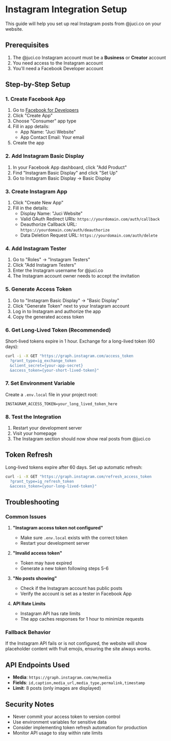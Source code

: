 # Instagram Integration Setup

This guide will help you set up real Instagram posts from @juci.co on your website.

## Prerequisites

1. The @juci.co Instagram account must be a **Business** or **Creator** account
2. You need access to the Instagram account
3. You'll need a Facebook Developer account

## Step-by-Step Setup

### 1. Create Facebook App

1. Go to [Facebook for Developers](https://developers.facebook.com/)
2. Click "Create App"
3. Choose "Consumer" app type
4. Fill in app details:
   - App Name: "Juci Website"
   - App Contact Email: Your email
5. Create the app

### 2. Add Instagram Basic Display

1. In your Facebook App dashboard, click "Add Product"
2. Find "Instagram Basic Display" and click "Set Up"
3. Go to Instagram Basic Display → Basic Display

### 3. Create Instagram App

1. Click "Create New App"
2. Fill in the details:
   - Display Name: "Juci Website"
   - Valid OAuth Redirect URIs: `https://yourdomain.com/auth/callback`
   - Deauthorize Callback URL: `https://yourdomain.com/auth/deauthorize`
   - Data Deletion Request URL: `https://yourdomain.com/auth/delete`

### 4. Add Instagram Tester

1. Go to "Roles" → "Instagram Testers"
2. Click "Add Instagram Testers"
3. Enter the Instagram username for @juci.co
4. The Instagram account owner needs to accept the invitation

### 5. Generate Access Token

1. Go to "Instagram Basic Display" → "Basic Display"
2. Click "Generate Token" next to your Instagram account
3. Log in to Instagram and authorize the app
4. Copy the generated access token

### 6. Get Long-Lived Token (Recommended)

Short-lived tokens expire in 1 hour. Exchange for a long-lived token (60 days):

```bash
curl -i -X GET "https://graph.instagram.com/access_token
  ?grant_type=ig_exchange_token
  &client_secret={your-app-secret}
  &access_token={your-short-lived-token}"
```

### 7. Set Environment Variable

Create a `.env.local` file in your project root:

```env
INSTAGRAM_ACCESS_TOKEN=your_long_lived_token_here
```

### 8. Test the Integration

1. Restart your development server
2. Visit your homepage
3. The Instagram section should now show real posts from @juci.co

## Token Refresh

Long-lived tokens expire after 60 days. Set up automatic refresh:

```bash
curl -i -X GET "https://graph.instagram.com/refresh_access_token
  ?grant_type=ig_refresh_token
  &access_token={your-long-lived-token}"
```

## Troubleshooting

### Common Issues

1. **"Instagram access token not configured"**
   - Make sure `.env.local` exists with the correct token
   - Restart your development server

2. **"Invalid access token"**
   - Token may have expired
   - Generate a new token following steps 5-6

3. **"No posts showing"**
   - Check if the Instagram account has public posts
   - Verify the account is set as a tester in Facebook App

4. **API Rate Limits**
   - Instagram API has rate limits
   - The app caches responses for 1 hour to minimize requests

### Fallback Behavior

If the Instagram API fails or is not configured, the website will show placeholder content with fruit emojis, ensuring the site always works.

## API Endpoints Used

- **Media**: `https://graph.instagram.com/me/media`
- **Fields**: `id,caption,media_url,media_type,permalink,timestamp`
- **Limit**: 8 posts (only images are displayed)

## Security Notes

- Never commit your access token to version control
- Use environment variables for sensitive data
- Consider implementing token refresh automation for production
- Monitor API usage to stay within rate limits
